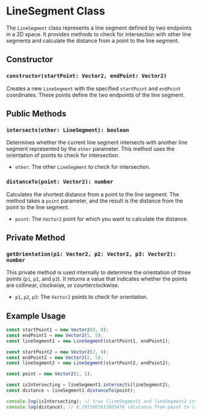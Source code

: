 # LineSegment Class

The `LineSegment` class represents a line segment defined by two endpoints in a 2D space. It provides methods to check for intersection with other line segments and calculate the distance from a point to the line segment.

## Constructor

### `constructor(startPoint: Vector2, endPoint: Vector2)`

Creates a new `LineSegment` with the specified `startPoint` and `endPoint` coordinates. These points define the two endpoints of the line segment.

## Public Methods

### `intersects(other: LineSegment): boolean`

Determines whether the current line segment intersects with another line segment represented by the `other` parameter. This method uses the orientation of points to check for intersection.

- `other`: The other `LineSegment` to check for intersection.

### `distanceTo(point: Vector2): number`

Calculates the shortest distance from a point to the line segment. The method takes a `point` parameter, and the result is the distance from the point to the line segment.

- `point`: The `Vector2` point for which you want to calculate the distance.

## Private Method

### `getOrientation(p1: Vector2, p2: Vector2, p3: Vector2): number`

This private method is used internally to determine the orientation of three points (`p1`, `p2`, and `p3`). It returns a value that indicates whether the points are collinear, clockwise, or counterclockwise.

- `p1`, `p2`, `p3`: The `Vector2` points to check for orientation.

## Example Usage

```javascript
const startPoint1 = new Vector2(0, 0);
const endPoint1 = new Vector2(5, 5);
const lineSegment1 = new LineSegment(startPoint1, endPoint1);

const startPoint2 = new Vector2(2, 0);
const endPoint2 = new Vector2(2, 5);
const lineSegment2 = new LineSegment(startPoint2, endPoint2);

const point = new Vector2(1, 1);

const isIntersecting = lineSegment1.intersects(lineSegment2);
const distance = lineSegment1.distanceTo(point);

console.log(isIntersecting); // true (lineSegment1 and lineSegment2 intersect)
console.log(distance); // 0.7071067811865476 (distance from point to lineSegment1)
